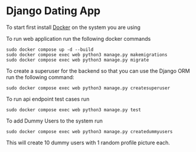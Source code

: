 
# Django Dating App

To start first install [Docker](https://docs.docker.com/engine/install/) on the system you are using

To run web application run the following docker commands
```
sudo docker compose up -d --build
sudo docker compose exec web python3 manage.py makemigrations
sudo docker compose exec web python3 manage.py migrate
```

To create a superuser for the backend so that you can use the Django ORM run the following command:
```
sudo docker compose exec web python3 manage.py createsuperuser
```

To run api endpoint test cases run
```
sudo docker compose exec web python3 manage.py test
```


To add Dummy Users to the system run
```
sudo docker compose exec web python3 manage.py createdummyusers
```
This will create 10 dummy users with 1 random profile picture each.